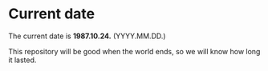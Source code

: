 # Current date

The current date is **1987.10.24.** (YYYY.MM.DD.)

This repository will be good when the world ends, so we will know how long it lasted.